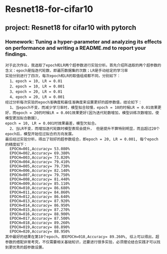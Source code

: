 # Resnet18-for-cifar10
## project: Resnet18 for cifar10 with pytorch
### Homework: Tuning a hyper-parameter and analyzing its effects on performance and writing a README.md to report your findings.
    对于此次作业，我选取了epoch和LR两个超参数进行实验分析。首先介绍所选取的两个超参数的含义：epoch是指迭代轮数，即遍历数据集的次数；LR是手动给定的学习率
    实验分别进行了四次，每次epoch和LR的取值组成都不同，分别如下：
      1、epoch = 10, LR = 0.01
      2、epoch = 10, LR = 0.001
      3、epoch = 20, LR = 0.01
      4、epoch = 20, LR = 0.001
    经过分析每次实验的epoch准确度和最佳准确度来设置更好的超参数值，结论如下：
      1、当epoch不变，而减少学习率时，模型拟合较慢，epoch = 10的时候LR = 0.01效果更好，而epoch = 20的时候LR = 0.001效果更好(因为迭代轮数增加，模型训练次数增加，使模型更加拟合数据),
    epoch = 10, LR = 0.001时效果最差，模型欠拟合。
      2、当LR不变，而增加迭代轮数时模型表现会提升， 但是提升不算特别明显，而且超过20个epoch后，模型开始往过拟合的方向发展。
    最后经过实验分析，得出了较好的超参数组合，即epoch = 20, LR = 0.001, 每个epoch的精度如下：
      EPOCH=001,Accuracy= 53.080%
      EPOCH=002,Accuracy= 69.380%
      EPOCH=003,Accuracy= 73.820%
      EPOCH=004,Accuracy= 79.410%
      EPOCH=005,Accuracy= 79.730%
      EPOCH=006,Accuracy= 82.140%
      EPOCH=007,Accuracy= 79.750%
      EPOCH=008,Accuracy= 81.440%
      EPOCH=009,Accuracy= 85.110%
      EPOCH=010,Accuracy= 86.680%
      EPOCH=011,Accuracy= 84.860%
      EPOCH=012,Accuracy= 86.640%
      EPOCH=013,Accuracy= 87.920%
      EPOCH=014,Accuracy= 86.950%
      EPOCH=015,Accuracy= 87.270%
      EPOCH=016,Accuracy= 88.900%
      EPOCH=017,Accuracy= 87.500%
      EPOCH=018,Accuracy= 89.260%
      EPOCH=019,Accuracy= 88.890%
      EPOCH=020,Accuracy= 88.950%
    其中最好的结果在第18个epoch，即EPOCH=018,Accuracy= 89.260%, 综上可以得出，超参数的搭配非常考究，不仅需要相关基础知识，还要进行很多实验，必须理论结合实践才可以找到更优秀的超参数设置。
